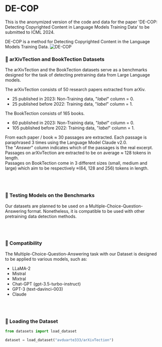 # DE-COP
This is the anonymized version of the code and data for the paper 'DE-COP: Detecting Copyrighted Content in Language Models Training Data' to be submitted to ICML 2024.<br>


DE-COP is a method for Detecting Copyrighted Content in the Language Models Training Data. 
![DE-COP](https://github.com/avduarte333/DE-COP/assets/79573601/78b2f167-988a-48cf-aef7-805682508873)


### 📄 arXivTection and BookTection Datasets
The arXivTection and the BookTection datasets serve as a benchmarks designed for the task of detecting pretraining data from Large Language models.

The arXivTection consists of 50 research papers extracted from arXiv. 
- 25 published in 2023: Non-Training data, "_label_" column = 0.
- 25 published before 2022: Training data, "_label_" column = 1.

The BookTection consists of 165 books. 
- 60 published in 2023: Non-Training data, "_label_" column = 0.
- 105 published before 2022: Training data, "_label_" column = 1.


From each paper / book ≈ 30 passages are extracted. Each passage is paraphrased 3 times using the Language Model Claude v2.0. <br>
The "_Answer_" column indicates which of the passages is the real excerpt.<br>
Passages on arXivTection are extracted to be on average ≈ 128 tokens in length.<br>
Passages on BookTection come in 3 different sizes (small, medium and large) which aim to be respectively ≈(64, 128 and 256) tokens in length.

<br>
<br>

### 🧪 Testing Models on the Benchmarks
Our datasets are planned to be used on a Multiple-Choice-Question-Answering format. Nonetheless, it is compatible to be used with other pretraining data detection methods.<br>

<br>
<br>

### 🤝 Compatibility
The Multiple-Choice-Question-Answering task with our Dataset is designed to be applied to various models, such as:<br>
- LLaMA-2
- Mistral
- Mixtral
- Chat-GPT (gpt-3.5-turbo-instruct)
- GPT-3 (text-davinci-003)
- Claude 

<br>
<br>

### 🔧 Loading the Dataset
```python
from datasets import load_dataset

dataset = load_dataset("avduarte333/arXivTection")
```
